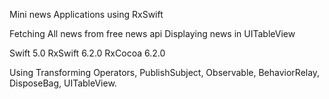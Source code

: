 Mini news Applications using RxSwift

  Fetching All news from free news api
  Displaying news in UITableView

Swift 5.0 RxSwift 6.2.0 RxCocoa 6.2.0

Using Transforming Operators, PublishSubject, Observable, BehaviorRelay, DisposeBag, UITableView.
